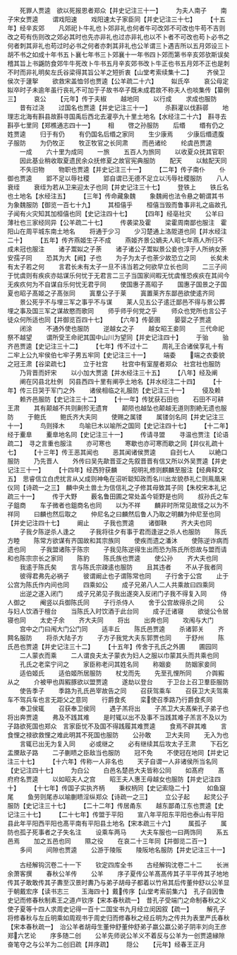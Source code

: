 <!-- { "loadSidebar": true } -->
　　死罪人贾逵　欲以死报恩者郑众【并史记注三十一】
　　为夫人南子
　　南子宋女贾逵
　　谓戏阳速
　　戏阳速太子家臣同【并史记注三十七】
　　【十五年】经辛亥郊
　　凡郊祀卜牛礼也卜郊非礼也何者牛可改郊不可改也牛苟不吉则改之苟有伤则改之郊必其时也先亦非礼也过亦非礼也以不卜者不可改也苟卜必书之何者刺其非礼也苟过时必书之何者亦刺其非礼也公羊谓三卜遇吉所以五月郊设三卜胡不书之如成十年书五卜襄七年书三卜郊襄十一年书四卜郊而第书辛亥郊欤斯误矣稽其旨上书鼷防食郊牛牛死改卜牛书五月辛亥郊书改卜牛正也书五月郊不正也是刺不时而非礼明矣左氏谷梁得其旨公羊之短折衷【山堂考索续集十二】
　　齐侯卫侯次于蘧挐
　　欲救宋盖恤邻也贾逵【公羊疏二十六】
　　姒氏卒
　　哀公母定姒卒时子未逾年虽行丧礼不可加于子故书卒子既未成君故不称夫人也啖集传【纂例三】
　　哀公
　　【元年】传于夫椒
　　越地同
　　以行成
　　求成也服防
　　昔有过浇
　　过国名也贾逵【并史记注三十一】
　　杀斟灌以伐斟鄩
　　地理志北海有斟县故斟寻国禹后西北去灌亭九十里土地名【水经注二十六】　斟寻去斟亭七里同【郑樵通志四十一】
　　相
　　啓之孙服防
　　后缗
　　缗有仍之姓贾逵
　　归于有仍
　　有仍国名后缗之家同
　　生少康焉
　　少康后缗遗腹子服防
　　为仍牧正
　　牧正牧官之长同肃
　　而邑诸纶
　　纶虞邑贾逵
　　一成
　　六十里为成同
　　一旅
　　五百人为旅同
　　以收夏众抚其官职
　　因此基业稍收取夏遗民余众抚修夏之故官宪典服防
　　配天
　　以鮌配天同
　　不失旧物
　　物职也贾逵【并史记注三十一】
　　【二年】传子南仆
　　仆御也贾逵
　　郢不足以辱社稷
　　郢自谓已无德不足立以汚辱社稷服防
　　八人衰绖
　　衰绖为若从卫来迎太子也同【并史记注三十七】
　　登铁上
　　铁丘名也土地名【水经注五】
　　【三年】传命藏象魏
　　象魏阙也法令悬之朝谓其书为象魏服防【御览一百七十九】
　　其桓僖乎
　　桓僖当毁而鲁事非礼之庙故孔子闻有火灾知其加桓僖也同【史记注四十七】
　　【四年】经亳社灾
　　公羊曰薄社也三家经同异【公羊疏二十七】
　　传袭梁及霍
　　梁霍周南鄙也服注　霍阳山在周平城东南土地名
　　将通于少习
　　少习楚通上洛阸道也同【并水经注二十】
　　【五年】传齐燕姬生子不成
　　燕姬齐景公嫡夫人昭七年燕人所归不成未冠也服注
　　诸子鬻姒之子荼
　　诸子诸公子鬻姒景公妾也淳于人所纳女荼安孺子同
　　恐其为大【阙】子也
　　为子为太子也荼少故恐立之同
　　长矣未有太子若之何
　　言君长未有太子一旦不讳当若之何欲早立长也同
　　二三子间于忧虞则有疾疢亦姑谋乐何忧于无君言二三子当国家间暇无忧虞惟恐疾疢在其间今无疾疚何为不自谋自乐何忧无君乎同
　　使国惠子髙昭子
　　国惠子国景之子国夏也昭子髙姬之子髙张同
　　寘羣公子于莱
　　寘置莱齐东鄙邑欲使逺齐同
　　景公死乎不与埋三军之事乎不与谋
　　莱人见五公子逺迁鄙邑不得与景公葬埋之事及国三军之谋故愍而歌同
　　师乎师乎何党之乎
　　师众也党所也言公子徒众何所适也同【并御览百四十七】
　　【六年】传晏圉
　　晏婴之子贾逵
　　闭涂
　　不通外使也服防
　　逆越女之子
　　越女昭王妾同
　　三代命祀祭不越望
　　谓所受王命祀其国中山川为望同【并史记注四十】
　　于骀
　　骀齐邑贾逵【史记注三十二】
　　【七年】传不过十二
　　周礼王合诸侯享礼十有二牢上公九牢侯伯七牢子男五牢同【史记注三十一】
　　端委
　　端之衣委貌之冠王肃【谷梁疏七】
　　立于社宫
　　社宫中有室屋者郑众　社宫社也服防
　　乃背晋而奸宋
　　以小加大贾逵【并水经注三十五】
　　【八年】经及阐
　　阐在冈县北杜例　冈县西四十里有阐亭土地名【并水经注二十四】
　　【十年】传三日哭于军门之外
　　诸侯相临之礼服防【史记注三十一】
　　侵及赖
　　赖齐邑服防【史记注三十二】
　　【十一年】传犹获石田也
　　石田不可耕王肃
　　其有颠越不共则劓殄无遗育
　　颠陨也越坠也颠越无道则割絶无遗也服防
　　于鲍氏
　　鲍氏齐大夫同
　　使赐之属镂
　　属镂剑名同【并史记注三十一】
　　鸟则择木
　　鸟喻巳木以喻所之国同【史记注四十七】
　　【十二年】经于櫜臯
　　櫜臯地名同【史记注三十一】
　　传请寻盟
　　寻温也贾注【论语疏二】　寻之言重也服注
　　亦可寒也
　　寒歇也亦可寒而歇之同【并仪礼疏十七】
　　【十三年】传王恶其闻也
　　恶其闻诸侯贾逵
　　自刭七人
　　以絶口服防
　　乃先晋人
　　外传曰吴先歃晋亚之先叙晋晋有信又所以外吴贾逵【并史记注三十一】
　　【十四年】经西狩获麟
　　视明礼修则麒麟至服注【经典释文五】　思睿信立白虎扰言从乂成则神龟在沼听聪知政而名川出龙貌恭礼仁则鳯凰来仪同【诗疏一之三】　麟中央土兽土为信信礼之子修其母致其子同【朱校宋本礼记疏三十一】
　　传于大野
　　薮名鲁田圃之常处盖今钜野是也同
　　叔孙氏之车子鉏商
　　车子微者也鉏商名也同
　　以为不祥
　　麟非时所常见故怪之以为不祥同
　　曰麟也然后取之
　　仲尼名之曰麟然后鲁人乃取之明麟为仲尼至也同【并史记注四十七】
　　阚止
　　子我也贾逵
　　诸御鞅
　　齐大夫也同
　　子我夕陈逆杀人逢之
　　子我将往夕有事于君而逢逆之杀人也服防
　　陈氏方睦
　　陈常方欲谋有齐国故和其宗族同
　　使疾而遗之潘沐
　　使陈逆诈病而遗也同
　　子我盟诸陈于陈宗
　　子我见陈逆得生出而恐为陈氏所怨故与盟而请和也陈宗宗长之家同
　　陈豹
　　陈氏族也贾逵
　　使公孙
　　齐大夫也同
　　我逺于陈氏矣
　　言与陈氏宗疎逺也服防
　　且其违者
　　不从子我者同
　　彼得君弗先必祸子
　　彼谓阚止也子谓陈常也同
　　子行舍于公宫
　　止于公宫为陈氏作内间也同
　　四乘如公
　　成子兄弟八人二人共乘故曰四乘同
　　出逆之遂入闭门
　　成子兄弟见子我出遂突入反闭门子我不得复入同
　　侍人御之
　　阉竖以兵御陈氏同
　　子行杀侍人
　　舍于公宫故得杀之同
　　公与妇人饮酒于檀台
　　当陈氏入时饮酒于此台同
　　成子迁诸寝
　　欲徙公令居寝也同
　　太史子余
　　齐大夫同
　　将出
　　出奔也同
　　攻闱与大门
　　宫中之门曰闱大门公门同
　　适丰丘
　　陈氏邑贾逵
　　杀诸郭关
　　齐闗名服防
　　将杀大陆子方
　　子方子我党大夫东郭贾也同
　　于舒州
　　陈氏邑也贾逵【并史记注三十二】
　　【十五年】传舍于孔氏之外圃
　　圃园同
　　二人蒙衣而乘
　　二人谓良夫太子蒙衣为妇人之服以巾蒙其头而共乘也同
　　孔氏之老栾宁问之
　　家臣称老问其姓名同
　　称姻妾
　　防姻家妾同
　　适伯姬氏
　　适伯姬所居服防
　　杖戈而先
　　先至孔悝所同
　　介舆豭从之
　　介被甲也舆豭豚欲以盟贾逵
　　遂劫以登台
　　于卫台上召卫羣臣服防
　　使告季子
　　季路为孔氏邑宰故告之同
　　召获驾乘车
　　召获卫大夫驾乘车不驾兵车也言无距父之意同
　　行爵食炙
　　栾使召季路乃行爵食炙同
　　奉卫侯辄
　　召获奉卫侯同
　　遇子羔将出
　　子羔卫大夫髙柴孔子弟子也将出奔贾逵
　　弗及不践其难
　　是时辄以出不及事不当践其难子羔言不及以为子路欲死国也郑众　言家臣忧不及国不得践履其难贾逵
　　食焉不辟其难
　　言食悝之禄欲救悝之难此明其不死国也服防
　　公孙敢
　　卫大夫同
　　无入为也
　　言辄已出无为复入同
　　必或继之
　　必有继续其后攻太子王肃
　　下石乞盂黡敌子路
　　二子蒯瞆之臣敌当也服防
　　冠不免
　　不使冠在地同【并史记注三十七】
　　【十六年】传称一人非名也
　　天子自谓一人非诸侯所当名同【史记注四十七】
　　为白公
　　白邑名楚邑大夫皆称公同
　　如髙府
　　髙府府名贾逵
　　以如昭夫人之宫
　　昭王夫人惠王母越女也服防【并史记注四十】
　　【十七年】传国子实执齐柄
　　秉权柄同【史记索隐二十】
　　如鱼竀尾
　　鱼劳则尾赤以喻蒯瞆淫纵郑众【诗疏一之三】
　　立公子起
　　起灵公子服防【史记注三十七】
　　【二十二年】传居甬东
　　越东鄙甬江东也贾逵【史记注三十七】
　　【二十七年】传盟于平阳
　　宣八年平阳东平阳也泰山有平阳县此年平阳西平阳也髙平南有平阳县土地名【宋本疏三十六】
　　属孤子
　　属防也孤子死事者之子失名注
　　设乘车两马
　　大夫车服也一曰两饰同
　　系五邑焉
　　加之五邑也同
　　隰之役
　　在哀二十三年同【并御览二百一】
　　多间
　　间隙也贾逵
　　公游于陵阪
　　陵阪地名服防【并史记注三十一】

　　古经解钩沉卷二十一下
　　钦定四库全书
　　古经解钩沈卷二十二
　　长洲余萧客撰
　　春秋公羊传
　　公羊
　　序子夏传公羊髙髙传其子平平传其子地地传其子敢敢传其子夀至汉景时夀乃与弟子胡母子都着以竹帛其后传董仲舒以公羊显于朝戴宏序【读书志三　　玉海四十】戴传序【山堂考索前集六】　孔子自因鲁史记而修春秋制素王之道卢钦序【宋本春秋疏一】　昔孔子受端门之命制春秋之义使子夏等十四人求周史记得一百十二国宝书九月经立闵因叙【疏一】
　　解孔子将修春秋与左丘明乘如周观书于周史归而修春秋之经丘明为之传共为表里严氏春秋【宋本春秋疏一】　治公羊者胡母生董仲舒董仲舒弟子嬴公嬴公弟子阴丰刘向王彦郑六艺论
　　序多随二创
　　公羊先师说公羊义不着反与公羊为一创贾逵縁隙奋笔夺之与公羊为二创旧疏【并序疏】
　　隠公
　　【元年】经春王正月
